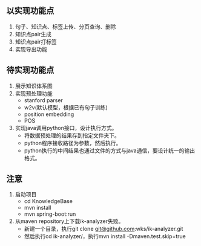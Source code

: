 ## 以实现功能点
1. 句子、知识点、标签上传、分页查询、删除
2. 知识点pair生成
3. 知识点pair打标签
4. 实现导出功能

## 待实现功能点
1. 展示知识体系图
2. 实现预处理功能
    + stanford parser
    + w2v(默认模型，根据已有句子训练)
    + position embedding
    + POS
3. 实现java调用python接口，设计执行方式。
    + 将数据预处理的结果存到指定文件夹下。
    + python程序接收路径为参数，然后执行。
    + python执行的中间结果也通过文件的方式与java通信，要设计统一的输出格式。
    

## 注意
1. 启动项目
    + cd KnowledgeBase
    + mvn install
    + mvn spring-boot:run
2. 从maven repository上下载ik-analyzer失败。
    + 新建一个目录，执行git clone git@github.com:wks/ik-analyzer.git
    + 然后执行cd ik-analyzer/，执行mvn install -Dmaven.test.skip=true
